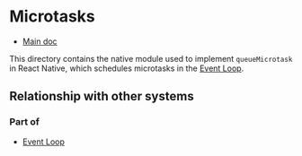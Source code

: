 # Microtasks

* [Main doc](../../../../../../../__docs__/README.md)

This directory contains the native module used to implement `queueMicrotask` in React Native, which schedules microtasks in the [Event Loop](../../../renderer/runtimescheduler/__docs__/README.md).

## Relationship with other systems

### Part of

- [Event Loop](../../../renderer/runtimescheduler/__docs__/README.md)
